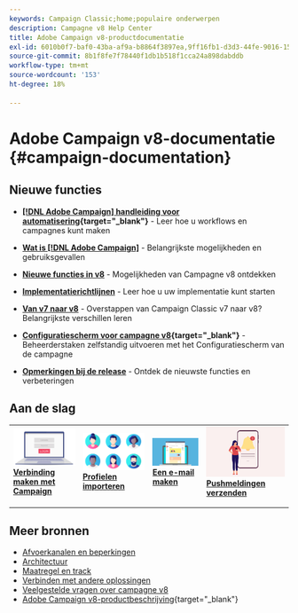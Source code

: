 ```yaml
---
keywords: Campaign Classic;home;populaire onderwerpen
description: Campagne v8 Help Center
title: Adobe Campaign v8-productdocumentatie
exl-id: 6010b0f7-baf0-43ba-af9a-b8864f3897ea,9ff16fb1-d3d3-44fe-9016-15abffdbc74e
source-git-commit: 8b1f8fe7f78440f1db1b518f1cca24a898dabddb
workflow-type: tm+mt
source-wordcount: '153'
ht-degree: 18%

---
```


# Adobe Campaign v8-documentatie {#campaign-documentation}

<!--![](assets/banner-documentationv8.png) -->

## Nieuwe functies

* **[[!DNL Adobe Campaign] handleiding voor automatisering](https://experienceleague.adobe.com/docs/campaign/automation/home.html){target="_blank"}** - Leer hoe u workflows en campagnes kunt maken

* **[Wat is [!DNL Adobe Campaign]](start/get-started.md)** - Belangrijkste mogelijkheden en gebruiksgevallen

* **[Nieuwe functies in v8](start/whats-new.md)** - Mogelijkheden van Campagne v8 ontdekken

* **[Implementatierichtlijnen](start/implement.md)**  - Leer hoe u uw implementatie kunt starten

* **[Van v7 naar v8](start/v7-to-v8.md)** - Overstappen van Campaign Classic v7 naar v8? Belangrijkste verschillen leren

* **[Configuratiescherm voor campagne v8](https://experienceleague.adobe.com/docs/control-panel/using/discover-control-panel/key-features.html){target="_blank"}** - Beheerderstaken zelfstandig uitvoeren met het Configuratiescherm van de campagne

* **[Opmerkingen bij de release](start/release-notes.md)** - Ontdek de nieuwste functies en verbeteringen


## Aan de slag


<table style="table-layout:fixed"><tr style="border: 0;">
<td>
<a href="start/connect.md">
<img alt="Verbinding maken met Campagne v8" src="start/assets/do-not-localize/login.jpeg">
</a>
<div><a href="start/connect.md"><strong>Verbinding maken met Campaign</strong>
</div>
<p>
</td>
<td>
<a href="start/import.md">
<img alt="Profielen importeren" src="start/assets/do-not-localize/profiles.jpeg">
</a>
<div>
<a href="start/import.md"><strong>Profielen importeren</strong></a>
</div>
<p>
</td>
<td>
<a href="start/create-message.md">
<img alt="Een e-mail maken" src="start/assets/do-not-localize/email-design.jpeg">
</a>
<div>
<a href="start/create-message.md"><strong>Een e-mail maken</strong></a>
</div>
<p></td>
<td>
<a href="send/push.md">
<img alt="Pushmeldingen verzenden" src="start/assets/do-not-localize/push-send.jpeg">
</a>
<div>
<a href="send/push.md"><strong>Pushmeldingen verzenden</strong></a>
</div>
<p>
</td>
</tr></table>


## Meer bronnen

* [Afvoerkanalen en beperkingen](start/ac-guardrails.md)
* [Architectuur](architecture/architecture.md)
* [Maatregel en track](reporting/gs-reporting.md)
* [Verbinden met andere oplossingen](connect/integration.md)
* [Veelgestelde vragen over campagne v8](start/campaign-faq.md)
* [Adobe Campaign v8-productbeschrijving](https://helpx.adobe.com/legal/product-descriptions/adobe-campaign-managed-cloud-services.html){target="_blank"}
